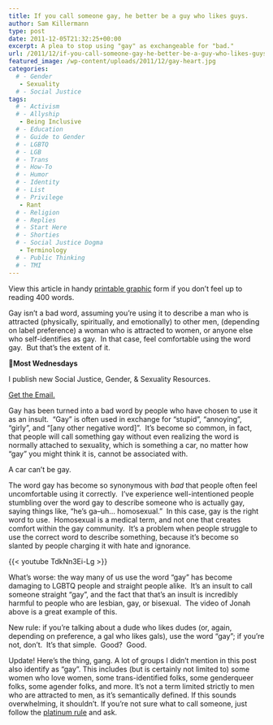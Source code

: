 ```yaml
---
title: If you call someone gay, he better be a guy who likes guys.
author: Sam Killermann
type: post
date: 2011-12-05T21:32:25+00:00
excerpt: A plea to stop using "gay" as exchangeable for "bad."
url: /2011/12/if-you-call-someone-gay-he-better-be-a-guy-who-likes-guys/
featured_image: /wp-content/uploads/2011/12/gay-heart.jpg
categories: 
  # - Gender
   - Sexuality
  # - Social Justice
tags:
  # - Activism
  # - Allyship
   - Being Inclusive
  # - Education
  # - Guide to Gender
  # - LGBTQ
  # - LGB
  # - Trans
  # - How-To
  # - Humor
  # - Identity
  # - List
  # - Privilege
   - Rant
  # - Religion
  # - Replies
  # - Start Here
  # - Shorties
  # - Social Justice Dogma
   - Terminology
  # - Public Thinking
  # - TMI
---
```

<div class="focus">
  View this article in handy <a title="When to use the word “gay” [PRINT]" href="/2012/02/when-to-use-the-word-gay-print/">printable graphic</a> form if you don&#8217;t feel up to reading 400 words.
</div>

Gay isn&#8217;t a bad word, assuming you&#8217;re using it to describe a man who is attracted (physically, spiritually, and emotionally) to other men, (depending on label preference) a woman who is attracted to women, or anyone else who self-identifies as gay.  In that case, feel comfortable using the word gay.  But that&#8217;s the extent of it.

<aside class="heyHeyLook wednesdayEmail"><p><span class="icon">💌</span><strong>Most Wednesdays</strong></p><p>I publish new Social Justice, Gender, & Sexuality Resources.</p> <a class="button" title="Join my mailing list" href="http://bit.ly/2MmE28c" target="_blank"> Get the Email. </a> </aside> 

Gay has been turned into a bad word by people who have chosen to use it as an insult.  &#8220;Gay&#8221; is often used in exchange for &#8220;stupid&#8221;, &#8220;annoying&#8221;, &#8220;girly&#8221;, and &#8220;[any other negative word]&#8221;.  It&#8217;s become so common, in fact, that people will call something gay without even realizing the word is normally attached to sexuality, which is something a car, no matter how &#8220;gay&#8221; you might think it is, cannot be associated with.

A car can&#8217;t be gay.

The word gay has become so synonymous with _bad_ that people often feel uncomfortable using it correctly.  I&#8217;ve experience well-intentioned people stumbling over the word gay to describe someone who is actually gay, saying things like, &#8220;he&#8217;s ga&#8211;uh&#8230; homosexual.&#8221;  In this case, gay is the right word to use.  Homosexual is a medical term, and not one that creates comfort within the gay community.  It&#8217;s a problem when people struggle to use the correct word to describe something, because it&#8217;s become so slanted by people charging it with hate and ignorance.

{{< youtube TdkNn3Ei-Lg >}}

What&#8217;s worse: the way many of us use the word &#8220;gay&#8221; has become damaging to LGBTQ people and straight people alike.  It&#8217;s an insult to call someone straight &#8220;gay&#8221;, and the fact that that&#8217;s an insult is incredibly harmful to people who are lesbian, gay, or bisexual.  The video of Jonah above is a great example of this.

New rule: if you&#8217;re talking about a dude who likes dudes (or, again, depending on preference, a gal who likes gals), use the word &#8220;gay&#8221;; if you&#8217;re not, don&#8217;t.  It&#8217;s that simple.  Good?  Good.

<div class="focus">
  Update! Here&#8217;s the thing, gang. A lot of groups I didn&#8217;t mention in this post also identify as &#8220;gay&#8221;. This includes (but is certainly not limited to) some women who love women, some trans-identified folks, some genderqueer folks, some agender folks, and more. It&#8217;s not a term limited strictly to men who are attracted to men, as it&#8217;s semantically defined. If this sounds overwhelming, it shouldn&#8217;t. If you&#8217;re not sure what to call someone, just follow the <a title="The Corruption of the Golden Rule" href="/2011/12/the-corruption-of-the-golden-rule/" target="_blank">platinum rule</a> and ask.
</div>